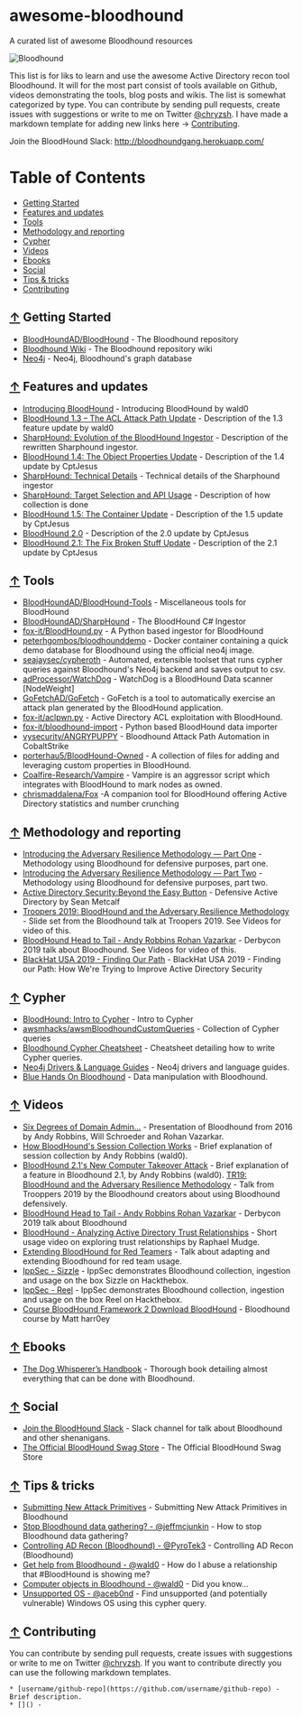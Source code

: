 # awesome-bloodhound
A curated list of awesome Bloodhound resources

![Bloodhound](https://camo.githubusercontent.com/bcbb9550b8c6a48223efb5a83273cdcc162b3626/687474703a2f2f692e696d6775722e636f6d2f5365336175484e2e706e67)

This list is for liks to learn and use the awesome Active Directory recon tool Bloodhound. It will for the most part consist of tools available on Github, videos demonstrating the tools, blog posts and wikis. The list is somewhat categorized by type. You can contribute by sending pull requests, create issues with suggestions or write to me on Twitter [@chryzsh](https://twitter.com/chryzsh). I have made a markdown template for adding new links here -> [Contributing](#-contributing).

Join the BloodHound Slack: http://bloodhoundgang.herokuapp.com/

Table of Contents
=================
* [Getting Started](#-getting-started)
* [Features and updates](#-features)
* [Tools](#-tools)
* [Methodology and reporting](#-method)
* [Cypher](#-cypher)
* [Videos](#-videos)
* [Ebooks](#-ebooks)
* [Social](#-social)
* [Tips & tricks](#-tips)
* [Contributing](#-contributing)

## [↑](#table-of-contents) Getting Started
* [BloodHoundAD/BloodHound](https://github.com/BloodHoundAD/BloodHound) - The Bloodhound repository
* [Bloodhound Wiki](https://github.com/BloodHoundAD/BloodHound/wiki) - The Bloodhound repository wiki
* [Neo4j](https://neo4j.com/) - Neo4j, Bloodhound's graph database

## [↑](#table-of-contents) Features and updates
* [Introducing BloodHound](https://wald0.com/?p=68) - Introducing BloodHound by wald0
* [BloodHound 1.3 – The ACL Attack Path Update](https://wald0.com/?p=112) - Description of the 1.3 feature update by wald0
* [SharpHound: Evolution of the BloodHound Ingestor](https://blog.cptjesus.com/posts/newbloodhoundingestor) - Description of the rewritten Sharphound ingestor.
* [BloodHound 1.4: The Object Properties Update](https://blog.cptjesus.com/posts/bloodhoundobjectproperties) - Description of the 1.4 update by CptJesus
* [SharpHound: Technical Details](https://blog.cptjesus.com/posts/sharphoundtechnical) - Technical details of the Sharphound ingestor
* [SharpHound: Target Selection and API Usage](https://blog.cptjesus.com/posts/sharphoundtargeting) - Description of how collection is done
* [BloodHound 1.5: The Container Update](https://blog.cptjesus.com/posts/bloodhound15) - Description of the 1.5 update by CptJesus
* [BloodHound 2.0](https://blog.cptjesus.com/posts/bloodhound20) - Description of the 2.0 update by CptJesus
* [BloodHound 2.1: The Fix Broken Stuff Update](https://blog.cptjesus.com/posts/bloodhound21) - Description of the 2.1 update by CptJesus

## [↑](#table-of-contents) Tools
* [BloodHoundAD/BloodHound-Tools](https://github.com/BloodHoundAD/BloodHound-Tools) - Miscellaneous tools for BloodHound
* [BloodHoundAD/SharpHound](https://github.com/BloodHoundAD/SharpHound) - The BloodHound C# Ingestor
* [fox-it/BloodHound.py](https://github.com/fox-it/BloodHound.py) - A Python based ingestor for BloodHound
* [peterhgombos/bloodhounddemo](https://hub.docker.com/r/peterhgombos/bloodhounddemo) - Docker container containing a quick demo database for Bloodhound using the official neo4j image.
* [seajaysec/cypheroth](https://github.com/seajaysec/cypheroth) - Automated, extensible toolset that runs cypher queries against Bloodhound's Neo4j backend and saves output to csv.
* [adProcessor/WatchDog](https://github.com/SadProcessor/WatchDog) - WatchDog is a BloodHound Data scanner [NodeWeight]
* [GoFetchAD/GoFetch](https://github.com/GoFetchAD/GoFetch) - GoFetch is a tool to automatically exercise an attack plan generated by the BloodHound application.
* [fox-it/aclpwn.py](https://github.com/fox-it/aclpwn.py) - Active Directory ACL exploitation with BloodHound.
* [fox-it/bloodhound-import](https://github.com/fox-it/bloodhound-import) - Python based BloodHound data importer
* [vysecurity/ANGRYPUPPY](https://github.com/vysecurity/ANGRYPUPPY) - Bloodhound Attack Path Automation in CobaltStrike
* [porterhau5/BloodHound-Owned](https://github.com/porterhau5/BloodHound-Owned) - A collection of files for adding and leveraging custom properties in BloodHound.
* [Coalfire-Research/Vampire](https://github.com/Coalfire-Research/Vampire) - Vampire is an aggressor script which integrates with BloodHound to mark nodes as owned.
* [chrismaddalena/Fox](https://github.com/chrismaddalena/Fox) -A companion tool for BloodHound offering Active Directory statistics and number crunching  

## [↑](#table-of-contents) Methodology and reporting
* [Introducing the Adversary Resilience Methodology — Part One](https://posts.specterops.io/introducing-the-adversary-resilience-methodology-part-one-e38e06ffd604) - Methodology using Bloodhound for defensive purposes, part one.
* [Introducing the Adversary Resilience Methodology — Part Two](hhttps://posts.specterops.io/introducing-the-adversary-resilience-methodology-part-two-279a1ed7863d) - Methodology using Bloodhound for defensive purposes, part two.
* [Active Directory Security:Beyond the Easy Button](https://adsecurity.org/wp-content/uploads/2019/09/2019-DerbyCon-ActiveDirectorySecurity-BeyondTheEasyButton-Metcalf.pdf) - Defensive Active Directory by Sean Metcalf
* [Troopers 2019: BloodHound and the Adversary Resilience Methodology](https://docs.google.com/presentation/d/14tHNBCavg-HfM7aoeEbGnyhVQusfwOjOyQE1_wXVs9o/edit#slide=id.g4d29456ff7_0_0) - Slide set from the Bloodhound talk at Troopers 2019. See Videos for video of this.
* [BloodHound Head to Tail - Andy Robbins Rohan Vazarkar](https://docs.google.com/presentation/d/1wiiIRyy59lOl3lScCyEuPLK8ms5a55LP-AEgcMxR2hA/edit#slide=id.g35f391192_00) - Derbycon 2019 talk about Bloodhound.  See Videos for video of this.
* [BlackHat USA 2019 - Finding Our Path](https://docs.google.com/presentation/d/1lQHTqXZIDxwaIUnXdO-EdvGp79RzH1rbM4zE45Kki2I/edit#slide=id.g35f391192_00) - BlackHat USA 2019 - Finding our Path: How We're Trying to Improve Active Directory Security

## [↑](#table-of-contents) Cypher
* [BloodHound: Intro to Cypher](https://blog.cptjesus.com/posts/introtocypher) - Intro to Cypher
* [awsmhacks/awsmBloodhoundCustomQueries](https://github.com/awsmhacks/awsmBloodhoundCustomQueries) - Collection of Cypher queries
* [Bloodhound Cypher Cheatsheet](https://hausec.com/2019/09/09/bloodhound-cypher-cheatsheet/) - Cheatsheet detailing how to write Cypher queries.
* [Neo4j Drivers & Language Guides](https://neo4j.com/developer/language-guides/) - Neo4j drivers and language guides.
* [Blue Hands On Bloodhound](https://insinuator.net/2019/10/blue-hands-on-bloodhound/) - Data manipulation with Bloodhound.

## [↑](#table-of-contents) Videos
* [Six Degrees of Domain Admin...](https://www.youtube.com/watch?v=lxd2rerVsLo) - Presentation of Bloodhound from 2016 by Andy Robbins, Will Schroeder and Rohan Vazarkar.
* [How BloodHound's Session Collection Works](https://www.youtube.com/watch?v=q86VgM2Tafc) - Brief explanation of session collection by Andy Robbins (wald0).
* [BloodHound 2.1's New Computer Takeover Attack](https://www.youtube.com/watch?v=RUbADHcBLKg) - Brief explanation of a feature in Bloodhound 2.1, by Andy Robbins (wald0).
[TR19: BloodHound and the Adversary Resilience Methodology](https://www.youtube.com/watch?v=0r8FzbOg2YU&t=2400s) - Talk from Trooppers 2019 by the Bloodhound creators about using Bloodhound defensively.
* [BloodHound Head to Tail - Andy Robbins Rohan Vazarkar](https://www.youtube.com/watch?v=fqYoOoghqdE) - Derbycon 2019 talk about Bloodhound
* [BloodHound - Analyzing Active Directory Trust Relationships](https://www.youtube.com/watch?v=gOpsLiJFI1o) - Short usage video on exploring trust relationships by Raphael Mudge.
* [Extending BloodHound for Red Teamers](https://www.youtube.com/watch?v=Pn7GWRXfgeI) - Talk about adapting and extending Bloodhound for red team usage.
* [IppSec - Sizzle](https://www.youtube.com/watch?v=YVhlfUvsqYc&t=2660) - IppSec demonstrates Bloodhound collection, ingestion and usage on the box Sizzle on Hackthebox.
* [IppSec - Reel](https://www.youtube.com/watch?v=ob9SgtFm6_g&t=3503) - IppSec demonstrates Bloodhound collection, ingestion and usage on the box Reel on Hackthebox.
* [Course BloodHound Framework 2 Download BloodHound](https://www.youtube.com/watch?v=_RLdf6JFYfw&list=PLBqdc2sJLjwriZCQ7mcv00727gP3dCiux) - Bloodhound course by Matt harr0ey

## [↑](#table-of-contents) Ebooks
* [The Dog Whisperer’s Handbook](https://insinuator.net/2018/11/the-dog-whisperers-handbook/) - Thorough book detailing almost everything that can be done with Bloodhound.

## [↑](#table-of-contents) Social
* [Join the BloodHound Slack](http://bloodhoundgang.herokuapp.com) - Slack channel for talk about Bloodhound and other shenanigans.
* [The Official BloodHound Swag Store](https://www.customink.com/fundraising/bloodhound-swag) - The Official BloodHound Swag Store

## [↑](#table-of-contents) Tips & tricks
* [Submitting New Attack Primitives](https://github.com/BloodHoundAD/BloodHound/wiki/Submitting-New-Attack-Primitives) - Submitting New Attack Primitives in Bloodhound
* [Stop Bloodhound data gathering? - @jeffmcjunkin](https://twitter.com/jeffmcjunkin/status/1184872807500435456) - How to stop Bloodhound data gathering?
* [Controlling AD Recon (Bloodhound) - @PyroTek3](https://twitter.com/PyroTek3/status/1184935580246904834) - Controlling AD Recon (Bloodhound)
* [Get help from Bloodhound - @wald0](https://twitter.com/_wald0/status/1154440486410579974?s=20) - How do I abuse a relationship that #BloodHound is showing me?
* [Computer objects in Bloodhound - @wald0](https://twitter.com/_wald0/status/1167550622851190784?s=20) - Did you know...
* [Unsupported OS - @aceb0nd](https://twitter.com/aceb0nd/status/1166150922021429248?s=20) - Find unsupported (and potentially vulnerable) Windows OS using this cypher query.

## [↑](#table-of-contents) Contributing
You can contribute by sending pull requests, create issues with suggestions or write to me on Twitter [@chryzsh](https://twitter.com/chryzsh). If you want to contribute directly you can use the following markdown templates.
```
* [username/github-repo](https://github.com/username/github-repo) - Brief description.
* []() - 
```
